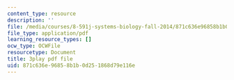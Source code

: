 ```yaml
---
content_type: resource
description: ''
file: /media/courses/8-591j-systems-biology-fall-2014/871c636e96858b1b0d251868d79e116e_hfq1T9windg.pdf
file_type: application/pdf
learning_resource_types: []
ocw_type: OCWFile
resourcetype: Document
title: 3play pdf file
uid: 871c636e-9685-8b1b-0d25-1868d79e116e
---
```

